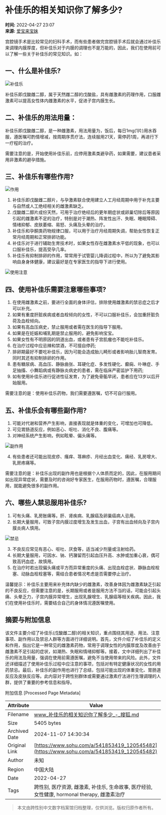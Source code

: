 # 补佳乐的相关知识你了解多少?

**时间:** 2022-04-27 23:07  
**来源:** [爱宝来宝妹](https://www.sohu.com/a/541853419_120545482?spm=smpc.content-abroad.content.1.1730989774710jhm9g0m)

宫腔镜手术是比较常见的妇科手术，而有些患者做完宫腔镜手术后就会通过补佳乐来调理内膜厚度，但补佳乐对于内膜的调理也不是万能的，因此，我们在使用前可以了解一些关于补佳乐的常见知识。如：

## 一、什么是补佳乐?

![补佳乐](https://p8.itc.cn/images01/20220427/bc4ab280ddef4bc2aeef6c5cfd633f26.png)

补佳乐即戊酸雌二醇，属于天然雌二醇的戊酸盐，具有雌激素的药理作用，口服雌激素可以提高女性体内雌激素的水平，促进子宫内膜生长。

## 二、补佳乐的用法用量：

补佳乐即戊酸雌二醇，是一种雌激素，用法用量为，饭后，每日1mg(1片)用水吞服，遵医嘱可酌情增减，按周期序贯疗法，连续服用21天，需停药1周，再进行下一疗程的治疗。

需要注意的是，开始使用补佳乐前，应停用激素类避孕药，如果需要，建议患者采用非激素的避孕措施。

## 三、补佳乐有哪些作用?

![作用](https://p2.itc.cn/images01/20220427/b89ddaf9b53d4d5fbe0523a331a14a74.png)

1. 补佳乐即戊酸雌二醇片，与孕激素联合使用建立人工月经周期中用于补充主要与自然或人工绝经相关的雌激素缺乏。
2. 戊酸雌二醇片成份天然，可用于治疗绝经后的更年期症状或卵巢切除后等原因引起的雌激素不足的治疗，特别是对于潮热、阵发性出汗、失眠、睡眠障碍、情绪抑郁、皮肤萎缩、易怒、头痛及头晕的治疗。
3. 补佳乐和孕酮类药物规律口服，可以用于治疗月经周期失调，帮助女性恢复正常月经周期和正常排卵功能。
4. 补佳乐对于进行辅助生育技术时，如果女性存在雌激素水平低的现象，也可以口服补佳乐，提高受孕几率。
5. 补佳乐有抑制排卵的作用，常常用于试管婴儿降调过程中，所以为了避免其影响自身身体健康，建议最好是在专家医生的指导下进行使用。

![使用注意](https://p3.itc.cn/images01/20220427/d58ef4f51d7c488d826d518171d91410.png)

## 四、使用补佳乐需要注意哪些事项?

1. 在使用雌激素之前，要进行全面的身体评估，排除使用雌激素的禁忌症之后才可以补充。
2. 如果有重度肝脏疾病或者血栓倾向的女性，不可以口服补佳乐，会加重肝脏负荷及血栓倾向。
3. 如果有高血压病史，禁止服用或者需在医生的指导下服用。
4. 如果是在妊娠和哺乳期是禁止服用的，避免影响宝宝。
5. 如果女性有不明原因的阴道出血，或者患有子宫肌瘤也不能吃补佳乐。
6. 在治疗过程中应忌辣和禁酒，不可擅自停药;
7. 排卵期最好不要吃补佳乐，因为可能会造成胎儿畸形或者影响胎儿智商发育。同时其还有抑制排卵的作用。
8. 患有糖尿病、高血压、静脉曲张、耳硬化症、多发性硬化、癫痫、卟啉症、手足抽搐、小舞蹈病或有静脉炎病史的患者，需在临床严密监护下用药;
9. 如有使用补佳乐进行促进性征发育，为了避免骨骺早闭，患者应在13岁以后开始服用。

需要注意的是：使用补佳乐药物，我们需要遵医嘱，切不可自行服用。

## 五、补佳乐会有哪些副作用?

1. 可能对代谢和营养产生影响，直接表现就是体重的变化，可增加也可降低。
2. 可见胃肠道反应，例如恶心、呕吐、消化不良、腹痛等。
3. 对神经系统产生影响，例如眩晕、偏头痛等。

![副作用](https://p9.itc.cn/images01/20220427/31b4b326438543559f03301f20ba53cc.png)

4. 有些患者还可能出现皮疹、瘙痒、荨麻疹、月经出血变化、痛经、乳房增大、乳房疼痛等。

需要注意的是：补佳乐出现的副作用也是根据个人体质而定的，因此，在服用期间如出现异常症状，需要及时的咨询好专家医生，在服用药物时，遵医嘱，合理服用，就能避免很多的副作用。

## 六、哪些人禁忌服用补佳乐?

1. 可有头痛、乳房胀痛等。肝、肾疾病、乳腺癌及卵巢癌病人忌用。
2. 长期大量服用，可致子宫内膜过度增生及发生出血，子宫有出血倾向及子宫内膜炎病人慎用。

![禁忌](https://p4.itc.cn/images01/20220427/d928746d46554339a629b96b88424b82.png)

3. 不良反应常见有恶心、呕吐、厌食等，适当减少剂量或注射给药。
4. 长期大量服用，可因水、钠、钙潴留而引起血压升高、水肿或加重心衰，偶可致高钙血症，故慎用。
5. 在治疗时若出现偏头痛或平方而异常重度的头痛、出现血栓症状、静脉血栓栓塞、动脉血栓栓塞等，需结合患者情况考虑是否需要停止治疗。

温馨提示：补佳乐主要用来补充体内缺少的雌激素，改善身体因为雌激素缺乏引起的不良反应，但需要注意的是，长期服用或者是服用方法不当的话，可能会引起头痛、头晕乏力，子宫内膜异常增生，出现乳腺增生、乳腺癌等相关疾病。因此，我们在使用补佳乐时，需要结合自己的身体情况遵医嘱使用。

## 摘要与附加信息

<!-- tcd_abstract -->
该文件主要介绍了补佳乐(戊酸雌二醇)的相关知识，重点围绕其用途、用法、注意事项、副作用以及禁忌人群等方面进行详细说明。首先，文件介绍了补佳乐的定义和作用，指出它是一种常见的雌激素药物，常用于调理女性的内膜厚度及改善由于雌激素不足引起的症状，如潮热、失眠和情绪抑郁等。接着，文中详细列出了补佳乐的用法及用量，强调在使用前需遵医嘱，避免不当使用带来的风险。此外，文件还详细描述了使用补佳乐过程中应注意的事项，包括对有特定健康状况的女性的用药禁忌。最后，补佳乐的副作用也进行了总结，包括可能出现的体重变化、胃肠道反应及皮肤反应等。此内容对于跨性别群体或需要通过激素疗法进行生理调理的人群，提供了重要的参考信息和指导。
<!-- tcd_abstract_end -->

附加信息 [Processed Page Metadata]

| Attribute       | Value                                  |
|-----------------|----------------------------------------|
| Filename        | www_补佳乐的相关知识你了解多少_-_搜狐.md                             |
| Size            | 5405 bytes                           |
| Archived Date   | 2024-11-07 14:30:34                             |
| Original Link   | [https://www.sohu.com/a/541853419_120545482](https://www.sohu.com/a/541853419_120545482)                       |
| Author          | 未知                               |
| Region          | 中国大陆                               |
| Date            | 2022-04-27                                 |
| Tags            | 跨性别, 医疗资源, 雌激素, 补佳乐, 生命故事, 医疗经验, 女性健康,  hormonal therapy, 雌激素治疗                                 |
>
> 本文由跨性别中文数字档案馆归档整理，仅供浏览。版权归原作者所有。
>